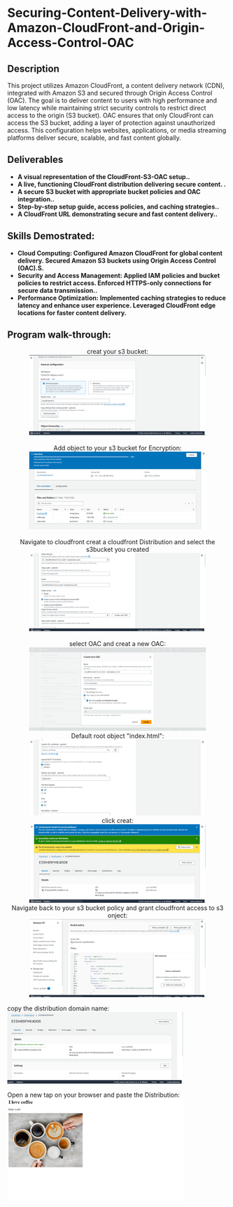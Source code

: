 <h1>Securing-Content-Delivery-with-Amazon-CloudFront-and-Origin-Access-Control-OAC</h1>

<h2>Description</h2>
This project utilizes Amazon CloudFront, a content delivery network (CDN), integrated with Amazon S3 and secured through Origin Access Control (OAC). The goal is to deliver content to users with high performance and low latency while maintaining strict security controls to restrict direct access to the origin (S3 bucket). OAC ensures that only CloudFront can access the S3 bucket, adding a layer of protection against unauthorized access. This configuration helps websites, applications, or media streaming platforms deliver secure, scalable, and fast content globally.
<br />

<h2>Deliverables </h2>

- <b>A visual representation of the CloudFront-S3-OAC setup..</b> 
- <b>A live, functioning CloudFront distribution delivering secure content.
.</b>
- <b>A secure S3 bucket with appropriate bucket policies and OAC integration..</b>
- <b>Step-by-step setup guide, access policies, and caching strategies..</b>
- <b>A CloudFront URL demonstrating secure and fast content delivery..</b> 

<h2>Skills Demostrated:</h2>

- <b>Cloud Computing:
Configured Amazon CloudFront for global content delivery.
Secured Amazon S3 buckets using Origin Access Control (OAC).S.</b> 
- <b>Security and Access Management:
Applied IAM policies and bucket policies to restrict access.
Enforced HTTPS-only connections for secure data transmission..</b>
- <b>Performance Optimization:
Implemented caching strategies to reduce latency and enhance user experience.
Leveraged CloudFront edge locations for faster content delivery.</b>

<h2>Program walk-through:</h2>

<p align="center">
creat your s3 bucket: <br/>
 <img src="image/cf-1.png" height="80%" width="80%" alt="key steps"/>
<br />
 
<br />
Add object to your s3 bucket for Encryption:  <br/>
<img src="image/cf-2.png" height="80%" width="80%" alt="key steps"/>
<br />

<br />
Navigate to cloudfront creat a cloudfront Distribution and select the s3bucket you created  <br/>
<img src="image/cf-3.png" height="80%" width="80%" alt="key steps"/>
<br />

<br />
select OAC and creat a new OAC:  <br/>
<img src="image/cf-4.png" height="80%" width="80%" alt="key steps"/>
<br />
Default root object "index.html":  <br/>
<img src="image/cf-5.png" height="80%" width="80%" alt="key steps"/>
<br />
click creat:  <br/>
<img src="image/cf-6.png" height="80%" width="80%" alt="key steps"/>
<br />
Navigate back to your s3 bucket policy and grant cloudfront access to s3 onject:  <br/>
<img src="image/cf-7.png" height="80%" width="80%" alt="key steps"/>

copy the distribution domain name:  <br/>
<img src="image/cf-8.png" height="80%" width="80%" alt="key steps"/>

Open a new tap on your browser and paste the Distribution:  <br/>
<img src="image/cf-9.png" height="80%" width="80%" alt="key steps"/>
<br />
<br />
</p>

<!--
 ```diff
- text in red
+ text in green
! text in orange
# text in gray
@@ text in purple (and bold)@@
```
--!>
